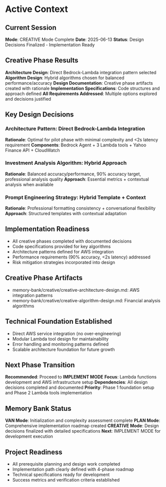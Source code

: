 ﻿# Active Context

## Current Session
**Mode**: CREATIVE Mode Complete
**Date**: 2025-06-13
**Status**: Design Decisions Finalized - Implementation Ready

## Creative Phase Results
 **Architecture Design**: Direct Bedrock-Lambda integration pattern selected
 **Algorithm Design**: Hybrid algorithms chosen for balanced performance/accuracy
 **Design Documentation**: Creative phase artifacts created with rationale
 **Implementation Specifications**: Code structures and approach defined
 **All Requirements Addressed**: Multiple options explored and decisions justified

## Key Design Decisions
### Architecture Pattern: Direct Bedrock-Lambda Integration
**Rationale**: Optimal for pilot phase with minimal complexity and <2s latency requirement
**Components**: Bedrock Agent + 3 Lambda tools + Yahoo Finance API + CloudWatch

### Investment Analysis Algorithm: Hybrid Approach
**Rationale**: Balanced accuracy/performance, 90% accuracy target, professional analysis quality
**Approach**: Essential metrics + contextual analysis when available

### Prompt Engineering Strategy: Hybrid Template + Context
**Rationale**: Professional formatting consistency + conversational flexibility
**Approach**: Structured templates with contextual adaptation

## Implementation Readiness
- All creative phases completed with documented decisions
- Code specifications provided for key algorithms
- Architecture patterns defined for AWS integration
- Performance requirements (90% accuracy, <2s latency) addressed
- Risk mitigation strategies incorporated into design

## Creative Phase Artifacts
- memory-bank/creative/creative-architecture-design.md: AWS integration patterns
- memory-bank/creative/creative-algorithm-design.md: Financial analysis algorithms

## Technical Foundation Established
- Direct AWS service integration (no over-engineering)
- Modular Lambda tool design for maintainability
- Error handling and monitoring patterns defined
- Scalable architecture foundation for future growth

## Next Phase Transition
 **Recommended**: Proceed to **IMPLEMENT MODE**
**Focus**: Lambda functions development and AWS infrastructure setup
**Dependencies**: All design decisions completed and documented
**Priority**: Phase 1 foundation setup and Phase 2 Lambda tools implementation

## Memory Bank Status
 **VAN Mode**: Initialization and complexity assessment complete
 **PLAN Mode**: Comprehensive implementation roadmap created
 **CREATIVE Mode**: Design decisions finalized with detailed specifications
 **Next**: IMPLEMENT MODE for development execution

## Project Readiness
- All prerequisite planning and design work completed
- Implementation path clearly defined with 4-phase roadmap
- Technical specifications ready for development
- Success metrics and verification criteria established
